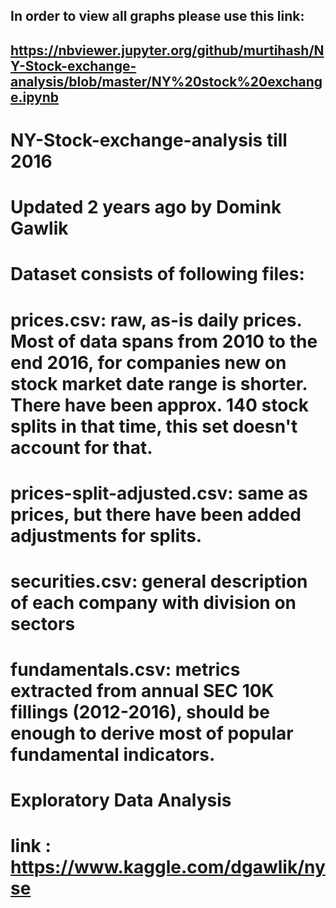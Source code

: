 
## In order to view all graphs please use this link:
## https://nbviewer.jupyter.org/github/murtihash/NY-Stock-exchange-analysis/blob/master/NY%20stock%20exchange.ipynb

# NY-Stock-exchange-analysis till 2016
# Updated 2 years ago by Domink Gawlik
# Dataset consists of following files:

 # prices.csv: raw, as-is daily prices. Most of data spans from 2010 to the end 2016, for companies new on stock market date range is shorter. There have been approx. 140 stock splits in that time, this set doesn't account for that.
# prices-split-adjusted.csv: same as prices, but there have been added adjustments for splits.
# securities.csv: general description of each company with division on sectors
# fundamentals.csv: metrics extracted from annual SEC 10K fillings (2012-2016), should be enough to derive most of popular fundamental indicators.
# Exploratory Data Analysis
# link : https://www.kaggle.com/dgawlik/nyse
